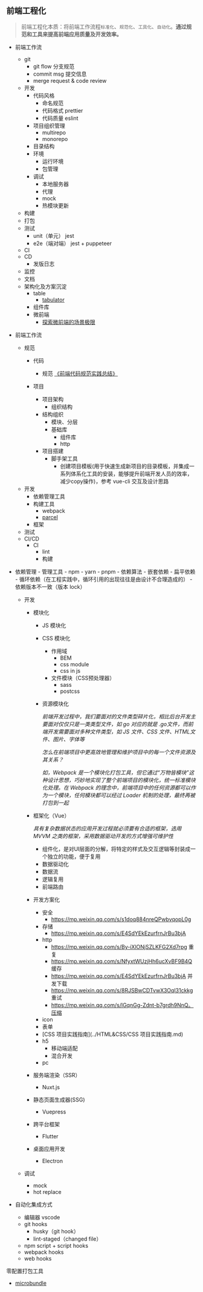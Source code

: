 ## 前端工程化

> 前端工程化本质：将前端工作流程`标准化`、`规范化`、`工具化`、`自动化`。**通过规范和工具来提高前端应用质量及开发效率。**

- 前端工作流
  - git
    - git flow 分支规范
    - commit msg 提交信息
    - merge request & code review
  - 开发
    - 代码风格
      - 命名规范
      - 代码格式 prettier
      - 代码质量 eslint
    - 项目组织管理
      - multirepo
      - monorepo
    - 目录结构
    - 环境
      - 运行环境
      - 包管理
    - 调试
      - 本地服务器
      - 代理
      - mock
      - 热模块更新
  - 构建
  - 打包
  - 测试
    - unit（单元） jest
    - e2e（端对端） jest + puppeteer
  - CI
  - CD
    - 发版日志
  - 监控
  - 文档
  - 架构化及方案沉淀
    - table
      - [tabulator](https://github.com/olifolkerd/tabulator)
    - 组件库
    - 微前端
      - [探索微前端的场景极限](https://mp.weixin.qq.com/s/YkUUQX1m-KzjkLVWwOxxxg)


- 前端工作流
  - 规范
    - 代码
      - 规范 [《前端代码规范实践总结》](./前端代码规范实践总结.md)

    - 项目
     
      - 项目架构
        - 组织结构
      - 结构组织
        - 模块、分层
        - 基础库
          - 组件库
          - http
      - 项目搭建
        - 脚手架工具
          - 创建项目模板(用于快速生成新项目的目录模板，并集成一系列体系化工具的安装，能够提升前端开发人员的效率，减少copy操作)，参考 vue-cli 交互及设计思路
  - 开发
    - 依赖管理工具
    - 构建工具
      - webpack
      - [parcel](https://parceljs.org/)
    - 框架
  - 测试
  - CI/CD
    - CI
      - lint
      - 构建

        

    



- 依赖管理
      - 管理工具
        - npm
        - yarn
        - pnpm
      - 依赖算法
        - 嵌套依赖
        - 扁平依赖
      - 循环依赖（在工程实践中，循环引用的出现往往是由设计不合理造成的）
      - 依赖版本不一致（版本 lock）

  - 开发

    - 模块化

      - JS 模块化

      - CSS 模块化

        - 作用域
          - BEM
          - css module
          - css in js
        - 文件模块（CSS预处理器）
          - sass
          - postcss

      - 资源模块化

        *前端开发过程中，我们要面对的文件类型碎片化，相比后台开发主要面对仅仅只是一类类型文件，如 go 对应的就是 .go文件，而前端开发需要面对多种文件类型，如 JS 文件、CSS 文件、HTML文件、图片、字体等*

        *怎么在前端项目中更高效地管理和维护项目中的每一个文件资源及其关系？*

        *如，Webpack 是一个模块化打包工具，但它通过“万物皆模块”这种设计思想，巧妙地实现了整个前端项目的模块化，统一标准模块化处理。在 Webpack 的理念中，前端项目中的任何资源都可以作为一个模块，任何模块都可以经过 Loader 机制的处理，最终再被打包到一起*

    - 框架化（Vue）

      *具有复杂数据状态的应用开发过程就必须要有合适的框架，选用 MVVM 之类的框架，采用数据驱动开发的方式增强可维护性*

      - 组件化，是对UI层面的分解，将特定的样式及交互逻辑等封装成一个独立的功能，便于复用
      - 数据驱动化
      - 数据流
      - 逻辑复用
      - 前端路由

    - 开发方案化

      - 安全
        - https://mp.weixin.qq.com/s/s1doq884nreQPwbvqopL0g
      - 存储
        - https://mp.weixin.qq.com/s/E4SdYEkEzurfrnJrBu3bjA
      - http
        - https://mp.weixin.qq.com/s/By-iXlONjSZLKFG2Xd7rpg 重复
        - https://mp.weixin.qq.com/s/NfyxtWUzjHh6ucXvBF9B4Q 缓存
        - https://mp.weixin.qq.com/s/E4SdYEkEzurfrnJrBu3bjA 并发下载
        - https://mp.weixin.qq.com/s/8RJSBwCDTvwX3Oql31ckkg 重试
        - https://mp.weixin.qq.com/s/lGqnGg-Zdnt-b7grdh9NnQ。压缩
      - icon
      - 表单
      - [CSS 项目实践指南](../HTML&CSS/CSS 项目实践指南.md)
      - h5
        - 移动端适配
        - 混合开发
      - pc

    - 服务端渲染（SSR）

      - Nuxt.js

    - 静态页面生成器(SSG)

      - Vuepress

    - 跨平台框架

      - Flutter

    - 桌面应用开发

      - Electron

  - 调试

    - mock
    - hot replace

- 自动化集成方式

  - 编辑器 vscode
  - git hooks
    - husky（git hook）
    - lint-staged（changed file）
  - npm script + script hooks
  - webpack hooks
  - web hooks

零配置打包工具
- [microbundle](https://github.com/developit/microbundle)
